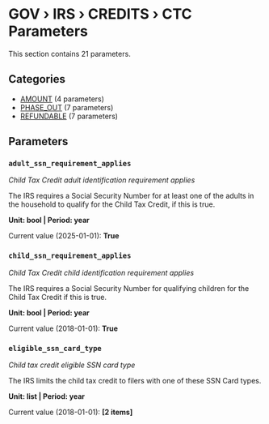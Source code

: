 # GOV › IRS › CREDITS › CTC Parameters

This section contains 21 parameters.

## Categories

- [AMOUNT](amount/index.md) (4 parameters)
- [PHASE_OUT](phase_out/index.md) (7 parameters)
- [REFUNDABLE](refundable/index.md) (7 parameters)

## Parameters

### `adult_ssn_requirement_applies`
*Child Tax Credit adult identification requirement applies*

The IRS requires a Social Security Number for at least one of the adults in the household to qualify for the Child Tax Credit, if this is true.

**Unit: bool | Period: year**

Current value (2025-01-01): **True**


### `child_ssn_requirement_applies`
*Child Tax Credit child identification requirement applies*

The IRS requires a Social Security Number for qualifying children for the Child Tax Credit if this is true.

**Unit: bool | Period: year**

Current value (2018-01-01): **True**


### `eligible_ssn_card_type`
*Child tax credit eligible SSN card type*

The IRS limits the child tax credit to filers with one of these SSN Card types.

**Unit: list | Period: year**

Current value (2018-01-01): **[2 items]**

